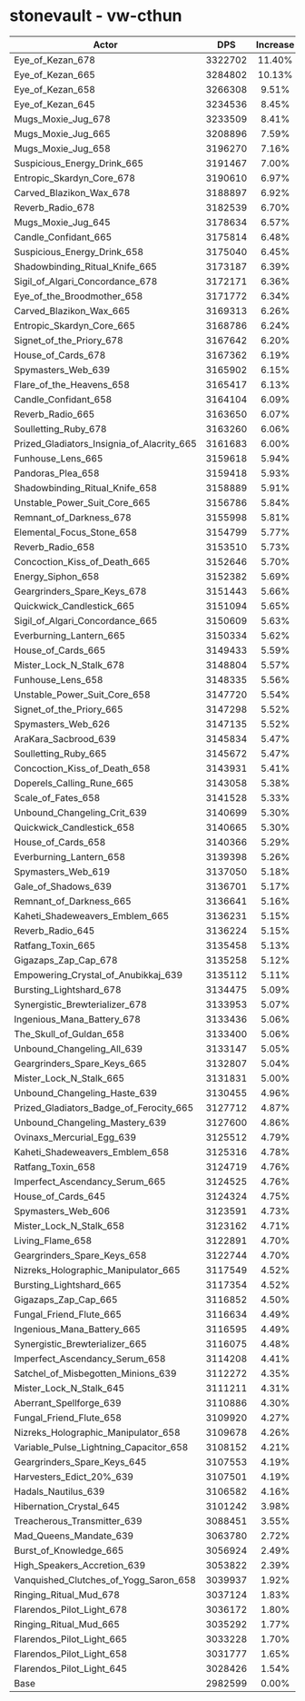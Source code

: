 # stonevault - vw-cthun
| Actor | DPS | Increase |
|---|:---:|:---:|
|Eye_of_Kezan_678|3322702|11.40%|
|Eye_of_Kezan_665|3284802|10.13%|
|Eye_of_Kezan_658|3266308|9.51%|
|Eye_of_Kezan_645|3234536|8.45%|
|Mugs_Moxie_Jug_678|3233509|8.41%|
|Mugs_Moxie_Jug_665|3208896|7.59%|
|Mugs_Moxie_Jug_658|3196270|7.16%|
|Suspicious_Energy_Drink_665|3191467|7.00%|
|Entropic_Skardyn_Core_678|3190610|6.97%|
|Carved_Blazikon_Wax_678|3188897|6.92%|
|Reverb_Radio_678|3182539|6.70%|
|Mugs_Moxie_Jug_645|3178634|6.57%|
|Candle_Confidant_665|3175814|6.48%|
|Suspicious_Energy_Drink_658|3175040|6.45%|
|Shadowbinding_Ritual_Knife_665|3173187|6.39%|
|Sigil_of_Algari_Concordance_678|3172171|6.36%|
|Eye_of_the_Broodmother_658|3171772|6.34%|
|Carved_Blazikon_Wax_665|3169313|6.26%|
|Entropic_Skardyn_Core_665|3168786|6.24%|
|Signet_of_the_Priory_678|3167642|6.20%|
|House_of_Cards_678|3167362|6.19%|
|Spymasters_Web_639|3165902|6.15%|
|Flare_of_the_Heavens_658|3165417|6.13%|
|Candle_Confidant_658|3164104|6.09%|
|Reverb_Radio_665|3163650|6.07%|
|Soulletting_Ruby_678|3163260|6.06%|
|Prized_Gladiators_Insignia_of_Alacrity_665|3161683|6.00%|
|Funhouse_Lens_665|3159618|5.94%|
|Pandoras_Plea_658|3159418|5.93%|
|Shadowbinding_Ritual_Knife_658|3158889|5.91%|
|Unstable_Power_Suit_Core_665|3156786|5.84%|
|Remnant_of_Darkness_678|3155998|5.81%|
|Elemental_Focus_Stone_658|3154799|5.77%|
|Reverb_Radio_658|3153510|5.73%|
|Concoction_Kiss_of_Death_665|3152646|5.70%|
|Energy_Siphon_658|3152382|5.69%|
|Geargrinders_Spare_Keys_678|3151443|5.66%|
|Quickwick_Candlestick_665|3151094|5.65%|
|Sigil_of_Algari_Concordance_665|3150609|5.63%|
|Everburning_Lantern_665|3150334|5.62%|
|House_of_Cards_665|3149433|5.59%|
|Mister_Lock_N_Stalk_678|3148804|5.57%|
|Funhouse_Lens_658|3148335|5.56%|
|Unstable_Power_Suit_Core_658|3147720|5.54%|
|Signet_of_the_Priory_665|3147298|5.52%|
|Spymasters_Web_626|3147135|5.52%|
|AraKara_Sacbrood_639|3145834|5.47%|
|Soulletting_Ruby_665|3145672|5.47%|
|Concoction_Kiss_of_Death_658|3143931|5.41%|
|Doperels_Calling_Rune_665|3143058|5.38%|
|Scale_of_Fates_658|3141528|5.33%|
|Unbound_Changeling_Crit_639|3140699|5.30%|
|Quickwick_Candlestick_658|3140665|5.30%|
|House_of_Cards_658|3140366|5.29%|
|Everburning_Lantern_658|3139398|5.26%|
|Spymasters_Web_619|3137050|5.18%|
|Gale_of_Shadows_639|3136701|5.17%|
|Remnant_of_Darkness_665|3136641|5.16%|
|Kaheti_Shadeweavers_Emblem_665|3136231|5.15%|
|Reverb_Radio_645|3136224|5.15%|
|Ratfang_Toxin_665|3135458|5.13%|
|Gigazaps_Zap_Cap_678|3135258|5.12%|
|Empowering_Crystal_of_Anubikkaj_639|3135112|5.11%|
|Bursting_Lightshard_678|3134475|5.09%|
|Synergistic_Brewterializer_678|3133953|5.07%|
|Ingenious_Mana_Battery_678|3133436|5.06%|
|The_Skull_of_Guldan_658|3133400|5.06%|
|Unbound_Changeling_All_639|3133147|5.05%|
|Geargrinders_Spare_Keys_665|3132807|5.04%|
|Mister_Lock_N_Stalk_665|3131831|5.00%|
|Unbound_Changeling_Haste_639|3130455|4.96%|
|Prized_Gladiators_Badge_of_Ferocity_665|3127712|4.87%|
|Unbound_Changeling_Mastery_639|3127600|4.86%|
|Ovinaxs_Mercurial_Egg_639|3125512|4.79%|
|Kaheti_Shadeweavers_Emblem_658|3125316|4.78%|
|Ratfang_Toxin_658|3124719|4.76%|
|Imperfect_Ascendancy_Serum_665|3124525|4.76%|
|House_of_Cards_645|3124324|4.75%|
|Spymasters_Web_606|3123591|4.73%|
|Mister_Lock_N_Stalk_658|3123162|4.71%|
|Living_Flame_658|3122891|4.70%|
|Geargrinders_Spare_Keys_658|3122744|4.70%|
|Nizreks_Holographic_Manipulator_665|3117549|4.52%|
|Bursting_Lightshard_665|3117354|4.52%|
|Gigazaps_Zap_Cap_665|3116852|4.50%|
|Fungal_Friend_Flute_665|3116634|4.49%|
|Ingenious_Mana_Battery_665|3116595|4.49%|
|Synergistic_Brewterializer_665|3116075|4.48%|
|Imperfect_Ascendancy_Serum_658|3114208|4.41%|
|Satchel_of_Misbegotten_Minions_639|3112272|4.35%|
|Mister_Lock_N_Stalk_645|3111211|4.31%|
|Aberrant_Spellforge_639|3110886|4.30%|
|Fungal_Friend_Flute_658|3109920|4.27%|
|Nizreks_Holographic_Manipulator_658|3109678|4.26%|
|Variable_Pulse_Lightning_Capacitor_658|3108152|4.21%|
|Geargrinders_Spare_Keys_645|3107553|4.19%|
|Harvesters_Edict_20%_639|3107501|4.19%|
|Hadals_Nautilus_639|3106582|4.16%|
|Hibernation_Crystal_645|3101242|3.98%|
|Treacherous_Transmitter_639|3088451|3.55%|
|Mad_Queens_Mandate_639|3063780|2.72%|
|Burst_of_Knowledge_665|3056924|2.49%|
|High_Speakers_Accretion_639|3053822|2.39%|
|Vanquished_Clutches_of_Yogg_Saron_658|3039937|1.92%|
|Ringing_Ritual_Mud_678|3037124|1.83%|
|Flarendos_Pilot_Light_678|3036172|1.80%|
|Ringing_Ritual_Mud_665|3035292|1.77%|
|Flarendos_Pilot_Light_665|3033228|1.70%|
|Flarendos_Pilot_Light_658|3031777|1.65%|
|Flarendos_Pilot_Light_645|3028426|1.54%|
|Base|2982599|0.00%|
